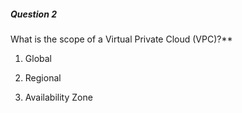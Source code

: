 ##### Question 2


What is the scope of a Virtual Private Cloud (VPC)?**


1. Global

2. Regional

3. Availability Zone

